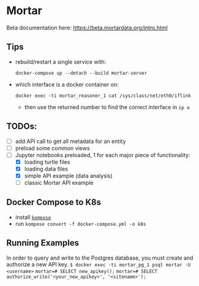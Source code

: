 # Mortar

Beta documentation here: https://beta.mortardata.org/intro.html

## Tips
- rebuild/restart a single service with:
    ```
    docker-compose up --detach --build mortar-server
    ```
- which interface is a docker container on:
    ```
    docker exec -ti mortar_reasoner_1 cat /sys/class/net/eth0/iflink
    ```
    - then use the returned number to find the correct interface in `ip a`

## TODOs:
- [ ] add API call to get all metadata for an entity
- [ ] preload some common views
- [ ] Jupyter notebooks preloaded, 1 for each major piece of functionality:
    - [X] loading turtle files
    - [X] loading data files
    - [X] simple API example (data analysis)
    - [ ] classic Mortar API example

## Docker Compose to K8s

- install [`kompose`](https://github.com/kubernetes/kompose)
- run `kompose convert -f docker-compose.yml -o k8s`

## Running Examples
In order to query and write to the Postgres database, you must create and authorize a new API key.
`$ docker exec -ti mortar_pg_1 psql mortar -U <username>`
`mortar=# SELECT new_apikey();`
`mortar=# SELECT authorize_write('<your_new_apikey>', '<sitename>');`

